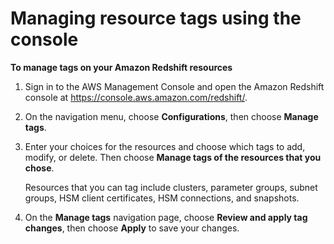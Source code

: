 # Managing resource tags using the console<a name="rs-mgmt-tagging-console"></a>

**To manage tags on your Amazon Redshift resources**

1. Sign in to the AWS Management Console and open the Amazon Redshift console at [https://console\.aws\.amazon\.com/redshift/](https://console.aws.amazon.com/redshift/)\.

1. On the navigation menu, choose **Configurations**, then choose **Manage tags**\. 

1. Enter your choices for the resources and choose which tags to add, modify, or delete\. Then choose **Manage tags of the resources that you chose**\. 

   Resources that you can tag include clusters, parameter groups, subnet groups, HSM client certificates, HSM connections, and snapshots\.

1. On the **Manage tags** navigation page, choose **Review and apply tag changes**, then choose **Apply** to save your changes\. 